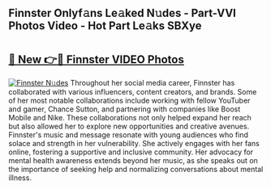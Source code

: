 ## Finnster Onlyf𝚊ns Le𝚊ked N𝚞des - Part-VVI Photos Video - Hot Part Le𝚊ks SBXye

# <h2><a href="http://ab77763.deff.icu/?id=Finnster">🔗 New 👉🔴 Finnster VIDEO Photos</a></h2>

[![Finnster N𝚞des](https://i.imgur.com/rIISA9y.gif)](http://ab77763.deff.icu/?id=Finnster)
Throughout her social media career, Finnster has collaborated with various influencers, content creators, and brands. Some of her most notable collaborations include working with fellow YouTuber and gamer, Chance Sutton, and partnering with companies like Boost Mobile and Nike. These collaborations not only helped expand her reach but also allowed her to explore new opportunities and creative avenues. Finnster's music and message resonate with young audiences who find solace and strength in her vulnerability. She actively engages with her fans online, fostering a supportive and inclusive community. Her advocacy for mental health awareness extends beyond her music, as she speaks out on the importance of seeking help and normalizing conversations about mental illness.
